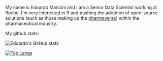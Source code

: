 My name is Edoardo Mancini and I am a Senior Data Scientist working at Roche. I'm very interested in R and pushing the adoption of open-source solutions (such as those making up the [pharmaverse](https://github.com/pharmaverse)) within the pharmaceutical industry.

My github stats:

![Edoardo's GitHub stats](https://github-readme-stats.vercel.app/api?username=manciniedoardo&show_icons=true&theme=dracula)

[![Top Langs](https://github-readme-stats.vercel.app/api/top-langs/?username=manciniedoardo&show_icons=true&theme=dracula)](https://github.com/anuraghazra/github-readme-stats)


<!--
**manciniedoardo/manciniedoardo** is a ✨ _special_ ✨ repository because its `README.md` (this file) appears on your GitHub profile.

Here are some ideas to get you started:

- 🔭 I’m currently working on ...
- 🌱 I’m currently learning ...
- 👯 I’m looking to collaborate on ...
- 🤔 I’m looking for help with ...
- 💬 Ask me about ...
- 📫 How to reach me: ...
- 😄 Pronouns: ...
- ⚡ Fun fact: ...
-->
